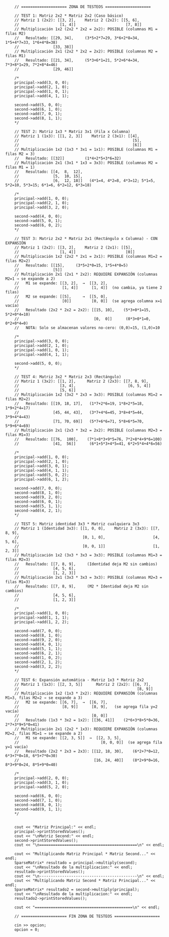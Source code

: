         // ==================== ZONA DE TESTEOS ====================
        
        // TEST 1: Matriz 2x2 * Matriz 2x2 (Caso básico)
        // Matriz 1 (2x2): [[3, 2],    Matriz 2 (2x2): [[5, 6],    
        //                  [1, 4]]                      [7, 8]]    
        // Multiplicación 1x2 (2x2 * 2x2 = 2x2): POSIBLE (columnas M1 = filas M2)
        //   Resultado: [[29, 34],     (3*5+2*7=29, 3*6+2*8=34, 1*5+4*7=33, 1*6+4*8=38)
        //               [33, 38]]
        // Multiplicación 2x1 (2x2 * 2x2 = 2x2): POSIBLE (columnas M2 = filas M1)
        //   Resultado: [[21, 34],     (5*3+6*1=21, 5*2+6*4=34, 7*3+8*1=29, 7*2+8*4=46)
        //               [29, 46]]

        /*
        principal->add(3, 0, 0);
        principal->add(2, 1, 0);
        principal->add(1, 0, 1);
        principal->add(4, 1, 1);

        second->add(5, 0, 0);
        second->add(6, 1, 0);
        second->add(7, 0, 1);
        second->add(8, 1, 1);
        */

        // TEST 2: Matriz 1x3 * Matriz 3x1 (Fila x Columna)
        // Matriz 1 (1x3): [[1, 2, 3]]    Matriz 2 (3x1): [[4],    
        //                                                  [5],
        //                                                  [6]]
        // Multiplicación 1x2 (1x3 * 3x1 = 1x1): POSIBLE (columnas M1 = filas M2 = 3)
        //   Resultado: [[32]]         (1*4+2*5+3*6=32)
        // Multiplicación 2x1 (3x1 * 1x3 = 3x3): POSIBLE (columnas M2 = filas M1 = 1)
        //   Resultado: [[4,  8,  12],
        //               [5,  10, 15],
        //               [6,  12, 18]]   (4*1=4, 4*2=8, 4*3=12; 5*1=5, 5*2=10, 5*3=15; 6*1=6, 6*2=12, 6*3=18)

        /*
        principal->add(1, 0, 0);
        principal->add(2, 1, 0);
        principal->add(3, 2, 0);
        
        second->add(4, 0, 0);
        second->add(5, 0, 1);
        second->add(6, 0, 2);
        */
        
        // TEST 3: Matriz 2x2 * Matriz 2x1 (Rectángulo x Columna) - CON EXPANSIÓN
        // Matriz 1 (2x2): [[3, 2],    Matriz 2 (2x1): [[5],    
        //                  [1, 4]]                      [0]]    
        // Multiplicación 1x2 (2x2 * 2x1 = 2x1): POSIBLE (columnas M1=2 = filas M2=2)
        //   Resultado: [[15],     (3*5+2*0=15, 1*5+4*0=5)
        //               [5]]
        // Multiplicación 2x1 (2x1 * 2x2): REQUIERE EXPANSIÓN (columnas M2=1 → se expande a 2)
        //   M1 se expande: [[3, 2],  →  [[3, 2],
        //                   [1, 4]]      [1, 4]]  (no cambia, ya tiene 2 filas)
        //   M2 se expande: [[5],     →  [[5, 0],
        //                   [0]]         [0, 0]]  (se agrega columna x=1 vacía)
        //   Resultado (2x2 * 2x2 = 2x2): [[15, 10],    (5*3+0*1=15, 5*2+0*4=10)
        //                                 [0,  0]]      (0*3+0*1=0,  0*2+0*4=0)
        //   NOTA: Solo se almacenan valores no-cero: (0,0)=15, (1,0)=10

        /*
        principal->add(3, 0, 0);
        principal->add(2, 1, 0);
        principal->add(1, 0, 1);
        principal->add(4, 1, 1);
        
        second->add(5, 0, 0);
        */
        
        // TEST 4: Matriz 3x2 * Matriz 2x3 (Rectángulo)
        // Matriz 1 (3x2): [[1, 2],     Matriz 2 (2x3): [[7, 8, 9],      
        //                  [3, 4],                       [6, 5, 4]]    
        //                  [5, 6]]                                
        // Multiplicación 1x2 (3x2 * 2x3 = 3x3): POSIBLE (columnas M1=2 = filas M2=2)
        //   Resultado: [[19, 18, 17],   (1*7+2*6=19, 1*8+2*5=18, 1*9+2*4=17)
        //               [45, 44, 43],   (3*7+4*6=45, 3*8+4*5=44, 3*9+4*4=43)
        //               [71, 70, 69]]   (5*7+6*6=71, 5*8+6*5=70, 5*9+6*4=69)
        // Multiplicación 2x1 (2x3 * 3x2 = 2x2): POSIBLE (columnas M2=3 = filas M1=3)
        //   Resultado: [[76,  100],    (7*1+8*3+9*5=76, 7*2+8*4+9*6=100)
        //               [41,  56]]      (6*1+5*3+4*5=41, 6*2+5*4+4*6=56)

        /*
        principal->add(1, 0, 0);
        principal->add(2, 1, 0);
        principal->add(3, 0, 1);
        principal->add(4, 1, 1);
        principal->add(5, 0, 2);
        principal->add(6, 1, 2);
        
        second->add(7, 0, 0);
        second->add(8, 1, 0);
        second->add(9, 2, 0);
        second->add(6, 0, 1);
        second->add(5, 1, 1);
        second->add(4, 2, 1);
        */
        
        // TEST 5: Matriz identidad 3x3 * Matriz cualquiera 3x3
        // Matriz 1 (Identidad 3x3): [[1, 0, 0],    Matriz 2 (3x3): [[7, 8, 9],    
        //                            [0, 1, 0],                     [4, 5, 6],
        //                            [0, 0, 1]]                     [1, 2, 3]]
        // Multiplicación 1x2 (3x3 * 3x3 = 3x3): POSIBLE (columnas M1=3 = filas M2=3)
        //   Resultado: [[7, 8, 9],     (Identidad deja M2 sin cambios)
        //               [4, 5, 6],
        //               [1, 2, 3]]
        // Multiplicación 2x1 (3x3 * 3x3 = 3x3): POSIBLE (columnas M2=3 = filas M1=3)
        //   Resultado: [[7, 8, 9],     (M2 * Identidad deja M2 sin cambios)
        //               [4, 5, 6],
        //               [1, 2, 3]]

        /*
        principal->add(1, 0, 0);
        principal->add(1, 1, 1);
        principal->add(1, 2, 2);
        
        second->add(7, 0, 0);
        second->add(8, 1, 0);
        second->add(9, 2, 0);
        second->add(4, 0, 1);
        second->add(5, 1, 1);
        second->add(6, 2, 1);
        second->add(1, 0, 2);
        second->add(2, 1, 2);
        second->add(3, 2, 2);
        */

        // TEST 6: Expansión automática - Matriz 1x3 * Matriz 2x2
        // Matriz 1 (1x3): [[2, 3, 5]]      Matriz 2 (2x2): [[6, 7],    
        //                                                    [8, 9]]
        // Multiplicación 1x2 (1x3 * 2x2): REQUIERE EXPANSIÓN (columnas M1=3, filas M2=2 → se expande a 3)
        //   M2 se expande: [[6, 7],  →  [[6, 7],
        //                   [8, 9]]      [8, 9],   (se agrega fila y=2 vacía)
        //                                [0, 0]]
        //   Resultado (1x3 * 3x2 = 1x2): [[36, 41]]    (2*6+3*8+5*0=36, 2*7+3*9+5*0=41)
        // Multiplicación 2x1 (2x2 * 1x3): REQUIERE EXPANSIÓN (columnas M2=2, filas M1=1 → se expande a 2)
        //   M1 se expande: [[2, 3, 5]]  →  [[2, 3, 5],
        //                                    [0, 0, 0]]  (se agrega fila y=1 vacía)
        //   Resultado (2x2 * 2x3 = 2x3): [[12, 18, 30],    (6*2+7*0=12, 6*3+7*0=18, 6*5+7*0=30)
        //                                 [16, 24, 40]]    (8*2+9*0=16, 8*3+9*0=24, 8*5+9*0=40)

        /*
        principal->add(2, 0, 0);
        principal->add(3, 1, 0);
        principal->add(5, 2, 0);
        
        second->add(6, 0, 0);
        second->add(7, 1, 0);
        second->add(8, 0, 1);
        second->add(9, 1, 1);
        */

        
        cout << "Matriz Principal:" << endl;
        principal->printStoredValues();
        cout << "\nMatriz Second:" << endl;
        second->printStoredValues();
        cout << "\n===========================================\n" << endl;
        
        cout << "Multiplicando Matriz Principal * Matriz Second..." << endl;
        SparseMatrix* resultado = principal->multiply(second);
        cout << "\nResultado de la multiplicacion:" << endl;
        resultado->printStoredValues();
        cout << "\n-------------------------------------------\n" << endl;
        cout << "Multiplicando Matriz Second * Matriz Principal..." << endl;
        SparseMatrix* resultado2 = second->multiply(principal);
        cout << "\nResultado de la multiplicacion:" << endl;
        resultado2->printStoredValues();

        cout << "===========================================\n" << endl;
        
        // ==================== FIN ZONA DE TESTEOS ====================

        cin >> opcion;
        opcion = 0;